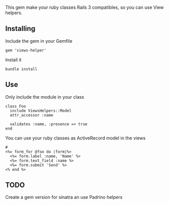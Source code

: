 This gem make your ruby classes Rails 3 compatibles, so you can use View helpers.

## Installing
Include the gem in your Gemfile

    gem 'views-helper'

Install it

    bundle install

## Use
Only include the module in your class 

    class Foo
      include ViewsHelpers::Model
      attr_accessor :name
    
      validates :name, :presence => true
    end

You can use your ruby classes as ActiveRecord model in the views


    #
    <%= form_for @foo do |form|%>
      <%= form.label :name, 'Name' %>
      <%= form.text_field :name %>
      <%= form.submit 'Send' %>
    <% end %>

## TODO
Create a gem version for sinatra an use Padrino helpers
